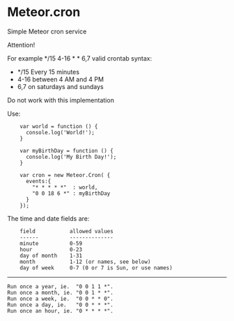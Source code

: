 Meteor.cron
===========
Simple Meteor cron service

Attention!

For example */15 4-16 * * 6,7 valid crontab syntax:

- */15 Every 15 minutes
- 4-16 between 4 AM and 4 PM
- 6,7 on saturdays and sundays

Do not work with this implementation


Use:
```
    var world = function () {
      console.log('World!');
    }
    
    var myBirthDay = function () {
      console.log('My Birth Day!');
    }
    
    var cron = new Meteor.Cron( {
      events:{
        "* * * * *"  : world,
        "0 0 18 6 *" : myBirthDay
      }
    });
```

The time and date fields are:
```
    field           allowed values
    ------          --------------
    minute          0-59
    hour            0-23
    day of month    1-31
    month           1-12 (or names, see below)
    day of week     0-7 (0 or 7 is Sun, or use names)
```
----
```
Run once a year, ie.  "0 0 1 1 *".
Run once a month, ie. "0 0 1 * *".
Run once a week, ie.  "0 0 * * 0".
Run once a day, ie.   "0 0 * * *".
Run once an hour, ie. "0 * * * *".
```
